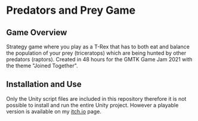 # Predators and Prey Game

## Game Overview
Strategy game where you play as a T-Rex that has to both eat and balance the population of your prey (triceratops) which are being hunted by other predators (raptors). Created in 48 hours for the GMTK Game Jam 2021 with the theme "Joined Together".

<!-- Include screenshots/video -->

## Installation and Use
Only the Unity script files are included in this repository therefore it is not possible to install and run the entire Unity project. However a playable version is available on my [itch.io](https://fraser-curry-games.itch.io/predators-and-prey) page.
